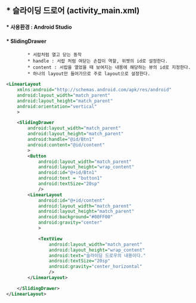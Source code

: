 ## * 슬라이딩 드로어   (activity_main.xml)
#### * 사용환경 : Android Studio   

#### * SlidingDrawer   
			* 서랍처럼 열고 닫는 동작   
			* handle : 서랍 처럼 여닫는 손잡이 역할, 위젯의 id로 설정한다.   
			* content : 서랍을 열었을 때 보여지는 내용에 해당하는 뷰의 id로 지정한다.   
			* 하나의 layout만 들어가므로 주로 layout으로 설정한다.   

```xml
<LinearLayout
    xmlns:android="http://schemas.android.com/apk/res/android"
    android:layout_width="match_parent"
    android:layout_height="match_parent"
    android:orientation="vertical"
    >

    <SlidingDrawer
        android:layout_width="match_parent"
        android:layout_height="match_parent"
        android:handle="@id/Btn1"
        android:content="@id/content"
        >
        <Button
            android:layout_width="match_parent"
            android:layout_height="wrap_content"
            android:id="@+id/Btn1"
            android:text = "button1"
            android:textSize="20sp"
            />
        <LinearLayout
            android:id="@+id/content"
            android:layout_width="match_parent"
            android:layout_height="match_parent"
            android:background="#00FF00"
            android:gravity="center"
            >

            <TextView
                android:layout_width="match_parent"
                android:layout_height="wrap_content"
                android:text="슬라이딩 드로우의 내용이다."
                android:textSize="20sp"
                android:gravity="center_horizontal"
                />
        </LinearLayout>

    </SlidingDrawer>
</LinearLayout>
```